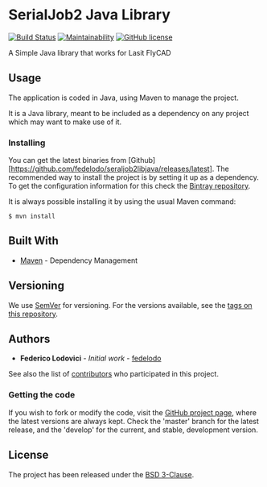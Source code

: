 # SerialJob2 Java Library
[![Build Status](https://travis-ci.org/fedelodo/serialjob2libjava.svg?branch=master)](https://travis-ci.org/fedelodo/serialjob2libjava)   [![Maintainability](https://api.codeclimate.com/v1/badges/bed415ee2f91065b2320/maintainability)](https://codeclimate.com/github/fedelodo/serialjob2libjava/maintainability)   [![GitHub license](https://img.shields.io/github/license/fedelodo/serialjob2libjava.svg)](https://github.com/fedelodo/serialjob2libjava/blob/master/LICENSE)

A Simple Java library that works for Lasit FlyCAD

## Usage

The application is coded in Java, using Maven to manage the project.

It is a Java library, meant to be included as a dependency on any project which may want to make use of it.

### Installing

You can get the latest binaries from [Github][https://github.com/fedelodo/seraljob2libjava/releases/latest].
The recommended way to install the project is by setting it up as a dependency. To get the configuration information for this check the [Bintray repository][bintray-repo].

It is always possible installing it by using the usual Maven command:

```
$ mvn install
```

## Built With

* [Maven](https://maven.apache.org/) - Dependency Management

## Versioning

We use [SemVer](http://semver.org/) for versioning. For the versions available, see the [tags on this repository](https://github.com/fedelodo/serialjob2libjava/tags). 

## Authors

* **Federico Lodovici** - *Initial work* - [fedelodo](https://github.com/fedelodo)

See also the list of [contributors](https://github.com/your/project/contributors) who participated in this project.

### Getting the code

If you wish to fork or modify the code, visit the [GitHub project page][scm], where the latest versions are always kept. Check the 'master' branch for the latest release, and the 'develop' for the current, and stable, development version.

## License

The project has been released under the [BSD 3-Clause][license].

[bintray-repo]: https://bintray.com/fedelodo/maven/SerialJob2libjava/view
[license]: https://opensource.org/licenses/BSD-3-Clause
[scm]: https://github.com/fedelodo/serialjob2libjava
